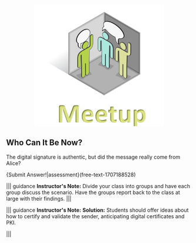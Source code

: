 

<figure class="snippetimg" style="margin: 0 auto;width:70%">
  <img src=".guides/img/MeetIntro.PNG">
  </figure>
  
## Who Can It Be Now?
The digital signature is authentic, but did the message really come from Alice?

{Submit Answer!|assessment}(free-text-1707188528)

||| guidance
**Instructor's Note:**  Divide your class into groups and have each group discuss the scenario. Have the groups report back to the class at large with their findings.
|||

||| guidance
**Instructor's Note:** 
**Solution:** 
Students should offer ideas about how to certify and validate the sender, anticipating digital certificates and PKI.
 
|||